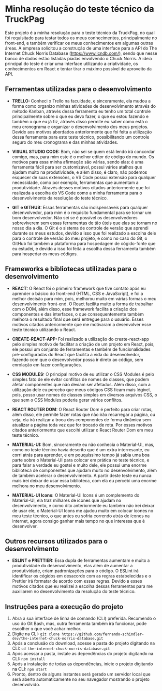 # Minha resolução do teste técnico da TruckPag

Este projeto é a minha resolução para o teste técnico da TruckPag, no qual foi requisitado para testar todos os meus conhecimentos, principalmente no front-end, e também verificar os meus conhecimentos em algumas outras áreas. A empresa solicitou a construção de uma interface para a API do The Internet Chuck Norris Database (https://www.icndb.com/), sendo que nesse banco de dados estão listadas piadas envolvendo o Chuck Norris. A ideia principal do teste é criar uma interface utilizando a criatividade, os conhecimentos em React e tentar tirar o máximo possível de aproveito da API.

## Ferramentas utilizadas para o desenvolvimento

- **TRELLO:** Conheci o Trello na faculdade, e sinceramente, ela mudou a forma como organizo minhas atividades de desenvolvimento através do método Kanban, através dessa ferramenta eu tenho um total controle principalmente sobre o que eu devo fazer, o que eu estou fazendo e também o que eu já fiz, através disso permite eu saber como está o meu cronograma e organizar o desenvolvimento dos meus projetos. Devido aos motivos abordados anteriormente que foi feita a utilização dessa ferramenta para este teste técnico, possibilitando um controle seguro do meu cronograma e das minhas atividades.

- **VISUAL STUDIO CODE:** Bom, não sei se quem está lendo irá concordar comigo, mas, para mim este é o melhor editor de código do mundo. Os motivos para essa minha afirmação são várias, sendo elas: é uma ferramenta fácil para ser customizável, possui vários atalhos que ajudam muito na produtividade, e além disso, é claro, não podemos esquecer de suas extensões, o VS Code possui extensão para qualquer necessidade, como por exemplo, ferramentas que aumentam a produtividade. Através desses motivos citados anteriormente que foi realizada a escolha do VS Code como a minha ferramenta para o desenvolvimento da resolução do teste técnico.

- **GIT e GITHUB:** Essas ferramentas são indispensáveis para qualquer desenvolvedor, para mim é o requisito fundamental para se tornar um bom desenvolvedor. Não sei se é possível os desenvolvedores sobreviverem sem essas ferramentas de tão úteis que elas se tornam no nosso dia a dia. O Git é o sistema de controle de versão que aprendi durante os meus estudos, devido a isso que foi realizado a escolha dele para o controle de versão do meu projeto, e como no caso do Git, o GitHub foi também a plataforma para hospedagem de cógido-fonte que eu estudei, e devido a isso foi feita a escolha dessa ferramenta também para hospedar os meus códigos.

## Frameworks e bibliotecas utilizadas para o desenvolvimento

- **REACT:** O React foi o primeiro framework que tive contato após eu aprender o básico do front-end (HTML, CSS e JavaScript), e foi a melhor decisão para mim, pois, melhorou muito em várias formas o meu desenvolvimento front-end. O React facilita muito a forma de trabalhar com o DOM, além disso, esse framework facilita a criação dos componentes e das interfaces, o que consequentemente também melhora o resultado final que será entregue para o usuário. Esses motivos citados anteriormente que me motivaram a desenvolver esse teste técnico utilizando o React.

- **CREATE-REACT-APP:** Foi realizado a utilização do create-react-app pelo simples motivo de facilitar a criação de um projeto em React, pois, ele possui um conjunto de ferramentas e também de funcionalidades pré-configuradas do React que facilita a vida do desenvolvedor, fazendo com que o desenvolvedor possa ir direto ao código, sem enrolação em fazer configurações.

- **CSS MODULES:** O principal motivo de eu utilizar o CSS Modules é pelo simples fato de ele evitar conflitos de nomes de classes, que podem afetar componentes que não deviam ser afetados. Além disso, com a utilização dele eu percebo que meus códigos CSS ficam mais légivel, pois, posso usar nomes de classes simples em diversos arquivos CSS, o que sem o CSS Modules poderia gerar vários conflitos.

- **REACT ROUTER DOM:** O React Router Dom é perfeito para criar rotas, além disso, ele permite fazer rotas que não irão recarregar a página, ou seja, ela irá realizar a troca dos componentes de forma dinâmica sem atualizar a página toda vez que for trocado de rota. Por esses motivos citados anteriormente que escolhi utilizar o React Router Dom em meu teste técnico.

- **MATERIAL-UI:** Bom, sinceramente eu não conhecia o Material-UI, mas, como no teste técnico havia descrito que é um extra interresante, eu corri atrás para aprender, e em pouquíssimo tempo já sabia uma boa parte sobre o Material-UI para colocar em prática no teste técnico, e para falar a verdade eu gostei e muito dele, ele possui uma enorme biblioteca de componentes que ajudam muito no desenvolvimento, além de também acelerar o desenvolvimento. A partir deste teste eu nunca mais irei deixar de usar essa biblioteca, com ela eu percebi uma enorme melhora no meu desenvolvimento.

- **MATERIAL-UI Icons:** O Material-UI Icons é um complemento do Material-UI, ela traz milhares de ícones que ajudam no desenvolvimento, e como dito anteriormente eu também não irei deixar de usar ele, o Material-UI Icons me ajudou muito em colocar ícones no meu teste técnico, o que antes eu sofria correndo atrás de ícones na internet, agora consigo ganhar mais tempo no que interessa que é desenvolver.

## Outros recursos utilizados para o desenvolvimento

- **ESLINT e PRETTIER:** Essa dupla de ferramentas aumentam e muito a produtividade do desenvolvimento, elas além de aumentar a produtividade, criam padronizações para o código. O ESLint irá identificar os cógidos em desacordo com as regras estabelecidas e o Prettier irá formatar de acordo com essas regras. Devido a esses motivos citados que eu realizei a escolha dessas ferramentas para me auxiliarem no desenvolvimento da resolução do teste técnico.

## Instruções para a execução do projeto

1. Abra a sua interface de linha de comando (CLI) preferida. Recomendo o uso do Git Bash, mas, outra ferramenta também irá funcionar, pode escolher o que você achar melhor.
2. Digite na CLI: `git clone https://github.com/fernando-schindler-dev/the-internet-chuck-norris-database.git`
3. Após a conclusão do download, acesse a pasta do projeto digitando na CLI: `cd the-internet-chuck-norris-database.git`
4. Após acessar a pasta, instale as dependências do projeto digitando na CLI: `npm install`
5. Após a instalação de todas as dependências, inicie o projeto digitando na CLI: `npm start`
6. Pronto, dentro de alguns instantes será gerado um servidor local que será aberto automaticamente no seu navegador mostrando o projeto desenvolvido.
